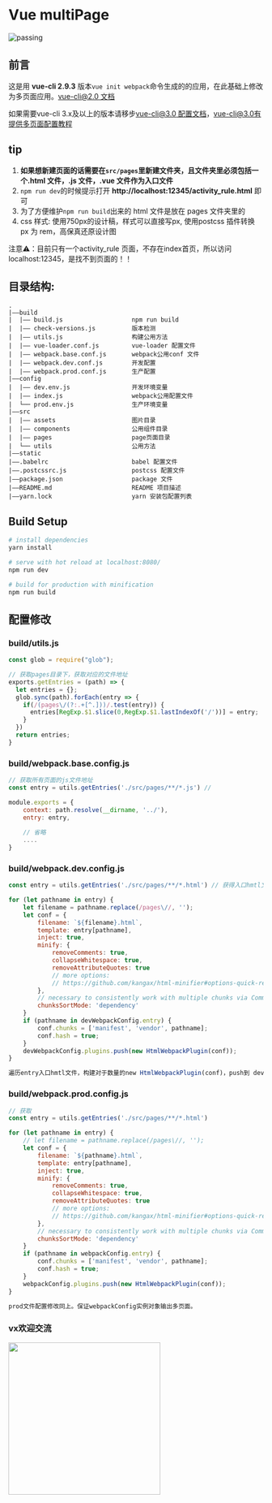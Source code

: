 # Vue multiPage

![passing](https://img.shields.io/badge/build-passing-brightgreen.svg)

## 前言

这是用 **vue-cli 2.9.3** 版本`vue init webpack`命令生成的的应用，在此基础上修改为多页面应用。[vue-cli@2.0 文档](https://github.com/vuejs/vue-cli)

如果需要vue-cli 3.x及以上的版本请移步[vue-cli@3.0 配置文档](https://cli.vuejs.org/zh/guide/#%E8%AF%A5%E7%B3%BB%E7%BB%9F%E7%9A%84%E7%BB%84%E4%BB%B6)，vue-cli@3.0有提供多页面配置教程

## tip

1.  **如果想新建页面的话需要在`src/pages`里新建文件夹，且文件夹里必须包括一个.html 文件，.js 文件，.vue 文件作为入口文件**
2.  `npm run dev`的时候提示打开 **http://localhost:12345/activity_rule.html** 即可
3.  为了方便维护`npm run build`出来的 html 文件是放在 pages 文件夹里的
4.  css 样式: 使用750px的设计稿，样式可以直接写px, 使用postcss 插件转换 px 为 rem，高保真还原设计图

注意⚠️：目前只有一个activity_rule 页面，不存在index首页，所以访问localhost:12345，是找不到页面的！！

## 目录结构:
```
.
|——build
|  |—— build.js                   npm run build
|  |—— check-versions.js          版本检测
|  |—— utils.js                   构建公用方法
|  |—— vue-loader.conf.js         vue-loader 配置文件
|  |—— webpack.base.conf.js       webpack公用conf 文件
|  |—— webpack.dev.conf.js        开发配置
|  |—— webpack.prod.conf.js       生产配置
|——config
|  |—— dev.env.js                 开发环境变量
|  |—— index.js                   webpack公用配置文件
|  └── prod.env.js                生产环境变量
|——src
|  |—— assets                     图片目录
|  |—— components                 公用组件目录 
|  |—— pages                      page页面目录
|  └── utils                      公用方法
|——static
|——.babelrc                       babel 配置文件
|——.postcssrc.js                  postcss 配置文件
|——package.json                   package 文件
|——README.md                      README 项目描述
|——yarn.lock                      yarn 安装包配置列表
```

## Build Setup

```bash
# install dependencies
yarn install

# serve with hot reload at localhost:8080/
npm run dev

# build for production with minification
npm run build
```

## 配置修改

### build/utils.js

```javascript
const glob = require("glob");

// 获取pages目录下，获取对应的文件地址
exports.getEntries = (path) => {
  let entries = {};
  glob.sync(path).forEach(entry => {
    if(/(pages\/(?:.+[^.]))/.test(entry)) {
      entries[RegExp.$1.slice(0,RegExp.$1.lastIndexOf('/'))] = entry;
    }
  })
  return entries;
}
```

### build/webpack.base.config.js

```javascript
// 获取所有页面的js文件地址
const entry = utils.getEntries('./src/pages/**/*.js') // 

module.exports = {
    context: path.resolve(__dirname, '../'),
    entry: entry,
    
    // 省略
    ....
}
```

### build/webpack.dev.config.js

```javascript
const entry = utils.getEntries('./src/pages/**/*.html') // 获得入口hmtl文件地址

for (let pathname in entry) {
    let filename = pathname.replace(/pages\//, '');
    let conf = {
        filename: `${filename}.html`,
        template: entry[pathname],
        inject: true,
        minify: {
            removeComments: true,
            collapseWhitespace: true,
            removeAttributeQuotes: true
            // more options:
            // https://github.com/kangax/html-minifier#options-quick-reference
        },
        // necessary to consistently work with multiple chunks via CommonsChunkPlugin
        chunksSortMode: 'dependency'
    }
    if (pathname in devWebpackConfig.entry) {
        conf.chunks = ['manifest', 'vendor', pathname];
        conf.hash = true;
    }
    devWebpackConfig.plugins.push(new HtmlWebpackPlugin(conf));
}

遍历entry入口hmtl文件，构建对于数量的new HtmlWebpackPlugin(conf)，push到 devWebpackConfig中
```

### build/webpack.prod.config.js

```javascript
// 获取
const entry = utils.getEntries('./src/pages/**/*.html')

for (let pathname in entry) {
    // let filename = pathname.replace(/pages\//, '');
    let conf = {
        filename: `${pathname}.html`,
        template: entry[pathname],
        inject: true,
        minify: {
            removeComments: true,
            collapseWhitespace: true,
            removeAttributeQuotes: true
            // more options:
            // https://github.com/kangax/html-minifier#options-quick-reference
        },
        // necessary to consistently work with multiple chunks via CommonsChunkPlugin
        chunksSortMode: 'dependency'
    }
    if (pathname in webpackConfig.entry) {
        conf.chunks = ['manifest', 'vendor', pathname];
        conf.hash = true;
    }
    webpackConfig.plugins.push(new HtmlWebpackPlugin(conf));
}

prod文件配置修改同上。保证webpackConfig实例对象输出多页面。
```

### vx欢迎交流

<img width="300" height="300" center src="https://didiheng.com/image/IMG_0574.JPG" />
